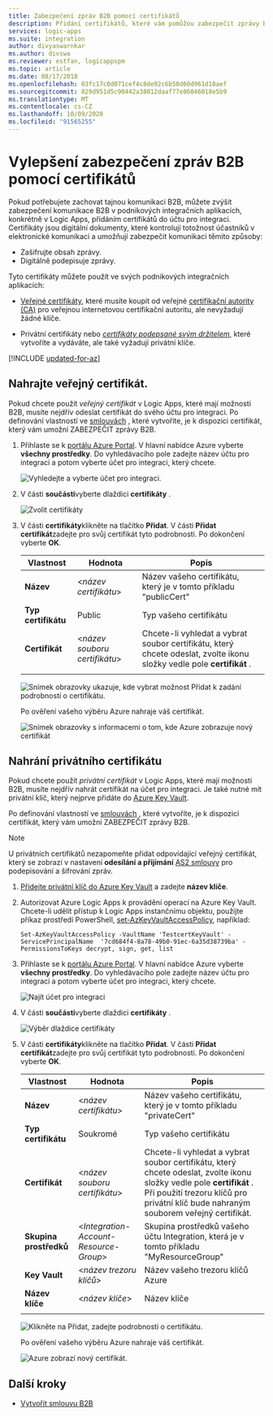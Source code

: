 ```yaml
---
title: Zabezpečení zpráv B2B pomocí certifikátů
description: Přidání certifikátů, které vám pomůžou zabezpečit zprávy B2B v Azure Logic Apps pomocí Enterprise Integration Pack
services: logic-apps
ms.suite: integration
author: divyaswarnkar
ms.author: divswa
ms.reviewer: estfan, logicappspm
ms.topic: article
ms.date: 08/17/2018
ms.openlocfilehash: 03fc17c0d071cef4c8de92c6b50d60d961d18aef
ms.sourcegitcommit: 829d951d5c90442a38012daaf77e86046018e5b9
ms.translationtype: MT
ms.contentlocale: cs-CZ
ms.lasthandoff: 10/09/2020
ms.locfileid: "91565255"
---
```

# <a name="improve-security-for-b2b-messages-by-using-certificates"></a>Vylepšení zabezpečení zpráv B2B pomocí certifikátů

Pokud potřebujete zachovat tajnou komunikaci B2B, můžete zvýšit zabezpečení komunikace B2B v podnikových integračních aplikacích, konkrétně v Logic Apps, přidáním certifikátů do účtu pro integraci. Certifikáty jsou digitální dokumenty, které kontrolují totožnost účastníků v elektronické komunikaci a umožňují zabezpečit komunikaci těmito způsoby:

* Zašifrujte obsah zprávy.
* Digitálně podepisuje zprávy.

Tyto certifikáty můžete použít ve svých podnikových integračních aplikacích:

* [Veřejné certifikáty](https://en.wikipedia.org/wiki/Public_key_certificate), které musíte koupit od veřejné [certifikační autority (CA)](https://en.wikipedia.org/wiki/Certificate_authority) pro veřejnou internetovou certifikační autoritu, ale nevyžadují žádné klíče. 

* Privátní certifikáty nebo [*certifikáty podepsané svým držitelem*](https://en.wikipedia.org/wiki/Self-signed_certificate), které vytvoříte a vydáváte, ale také vyžadují privátní klíče. 

[!INCLUDE [updated-for-az](../../includes/updated-for-az.md)]

## <a name="upload-a-public-certificate"></a>Nahrajte veřejný certifikát.

Pokud chcete použít *veřejný certifikát* v Logic Apps, které mají možnosti B2B, musíte nejdřív odeslat certifikát do svého účtu pro integraci. Po definování vlastností ve [smlouvách](logic-apps-enterprise-integration-agreements.md) , které vytvoříte, je k dispozici certifikát, který vám umožní ZABEZPEČIT zprávy B2B.

1. Přihlaste se k [portálu Azure Portal](https://portal.azure.com). V hlavní nabídce Azure vyberte **všechny prostředky**. Do vyhledávacího pole zadejte název účtu pro integraci a potom vyberte účet pro integraci, který chcete.

   ![Vyhledejte a vyberte účet pro integraci.](media/logic-apps-enterprise-integration-certificates/select-integration-account.png)  

2. V části **součásti**vyberte dlaždici **certifikáty** .

   ![Zvolit certifikáty](media/logic-apps-enterprise-integration-certificates/add-certificates.png)

3. V části **certifikáty**klikněte na tlačítko **Přidat**. V části **Přidat certifikát**zadejte pro svůj certifikát tyto podrobnosti. Po dokončení vyberte **OK**.

   | Vlastnost | Hodnota | Popis | 
   |----------|-------|-------------|
   | **Název** | <*název certifikátu*> | Název vašeho certifikátu, který je v tomto příkladu "publicCert" | 
   | **Typ certifikátu** | Public | Typ vašeho certifikátu |
   | **Certifikát** | <*název souboru certifikátu*> | Chcete-li vyhledat a vybrat soubor certifikátu, který chcete odeslat, zvolte ikonu složky vedle pole **certifikát** . |
   ||||

   ![Snímek obrazovky ukazuje, kde vybrat možnost Přidat k zadání podrobností o certifikátu.](media/logic-apps-enterprise-integration-certificates/public-certificate-details.png)

   Po ověření vašeho výběru Azure nahraje váš certifikát.

   ![Snímek obrazovky s informacemi o tom, kde Azure zobrazuje nový certifikát](media/logic-apps-enterprise-integration-certificates/new-public-certificate.png) 

## <a name="upload-a-private-certificate"></a>Nahrání privátního certifikátu

Pokud chcete použít *privátní certifikát* v Logic Apps, které mají možnosti B2B, musíte nejdřív nahrát certifikát na účet pro integraci. Je také nutné mít privátní klíč, který nejprve přidáte do [Azure Key Vault](../key-vault/general/overview.md). 

Po definování vlastností ve [smlouvách](logic-apps-enterprise-integration-agreements.md) , které vytvoříte, je k dispozici certifikát, který vám umožní ZABEZPEČIT zprávy B2B.

> [!NOTE]
> U privátních certifikátů nezapomeňte přidat odpovídající veřejný certifikát, který se zobrazí v nastavení **odesílání a přijímání** [AS2 smlouvy](logic-apps-enterprise-integration-as2.md) pro podepisování a šifrování zpráv.

1. [Přidejte privátní klíč do Azure Key Vault](../key-vault/certificates/certificate-scenarios.md#import-a-certificate) a zadejte **název klíče**.
   
2. Autorizovat Azure Logic Apps k provádění operací na Azure Key Vault. Chcete-li udělit přístup k Logic Apps instančnímu objektu, použijte příkaz prostředí PowerShell, [set-AzKeyVaultAccessPolicy](/powershell/module/az.keyvault/set-azkeyvaultaccesspolicy), například:

   `Set-AzKeyVaultAccessPolicy -VaultName 'TestcertKeyVault' -ServicePrincipalName 
   '7cd684f4-8a78-49b0-91ec-6a35d38739ba' -PermissionsToKeys decrypt, sign, get, list`
 
3. Přihlaste se k [portálu Azure Portal](https://portal.azure.com). V hlavní nabídce Azure vyberte **všechny prostředky**. Do vyhledávacího pole zadejte název účtu pro integraci a potom vyberte účet pro integraci, který chcete.

   ![Najít účet pro integraci](media/logic-apps-enterprise-integration-certificates/select-integration-account.png) 

4. V části **součásti**vyberte dlaždici **certifikáty** .  

   ![Výběr dlaždice certifikáty](media/logic-apps-enterprise-integration-certificates/add-certificates.png)

5. V části **certifikáty**klikněte na tlačítko **Přidat**. V části **Přidat certifikát**zadejte pro svůj certifikát tyto podrobnosti. Po dokončení vyberte **OK**.

   | Vlastnost | Hodnota | Popis | 
   |----------|-------|-------------|
   | **Název** | <*název certifikátu*> | Název vašeho certifikátu, který je v tomto příkladu "privateCert" | 
   | **Typ certifikátu** | Soukromé | Typ vašeho certifikátu |
   | **Certifikát** | <*název souboru certifikátu*> | Chcete-li vyhledat a vybrat soubor certifikátu, který chcete odeslat, zvolte ikonu složky vedle pole **certifikát** . Při použití trezoru klíčů pro privátní klíč bude nahraným souborem veřejný certifikát. | 
   | **Skupina prostředků** | <*Integration-Account-Resource-Group*> | Skupina prostředků vašeho účtu Integration, která je v tomto příkladu "MyResourceGroup" | 
   | **Key Vault** | <*název trezoru klíčů*> | Název vašeho trezoru klíčů Azure |
   | **Název klíče** | <*název klíče*> | Název klíče |
   ||||

   ![Klikněte na Přidat, zadejte podrobnosti o certifikátu.](media/logic-apps-enterprise-integration-certificates/private-certificate-details.png)

   Po ověření vašeho výběru Azure nahraje váš certifikát.

   ![Azure zobrazí nový certifikát.](media/logic-apps-enterprise-integration-certificates/new-private-certificate.png) 

## <a name="next-steps"></a>Další kroky

* [Vytvořit smlouvu B2B](logic-apps-enterprise-integration-agreements.md)

